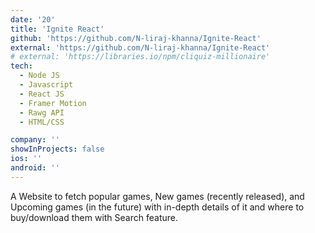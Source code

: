 ```yaml
---
date: '20'
title: 'Ignite React'
github: 'https://github.com/N-liraj-khanna/Ignite-React'
external: 'https://github.com/N-liraj-khanna/Ignite-React'
# external: 'https://libraries.io/npm/cliquiz-millionaire'
tech:
  - Node JS
  - Javascript
  - React JS
  - Framer Motion
  - Rawg API
  - HTML/CSS

company: ''
showInProjects: false
ios: ''
android: ''
---
```


A Website to fetch popular games, New games (recently released), and Upcoming games (in the future) with in-depth details of it and where to buy/download them with Search feature.
